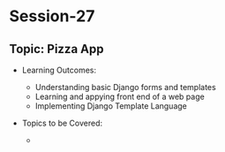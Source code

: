 # Session-27
 ## Topic:  Pizza App
 
  - Learning Outcomes:

    - Understanding basic Django forms and templates
    - Learning and appying front end of a web page
    - Implementing Django Template Language

  - Topics to be Covered:

    - 


    
      
    
  







